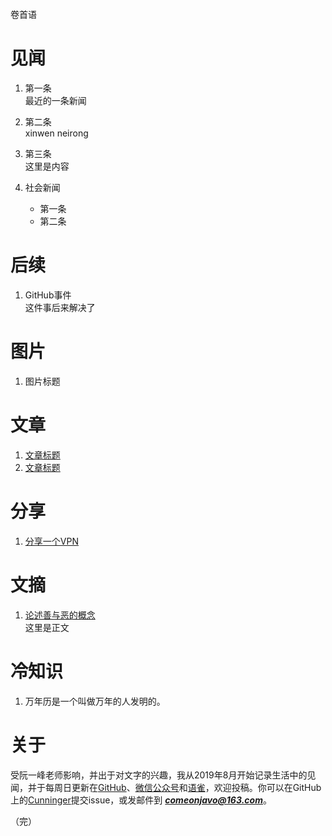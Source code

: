 ![]()

卷首语

# 见闻
  
1. 第一条   
最近的一条新闻

1. 第二条   
xinwen neirong

3. 第三条   
   这里是内容
4. 社会新闻   
   * 第一条
   * 第二条

# 后续

1. GitHub事件  
   这件事后来解决了

# 图片

1. 图片标题
![]()

# 文章

1. [文章标题](http://www.so.com)
2. [文章标题](http://www.so.com)

# 分享

1. [分享一个VPN](http://www.sogo.com)

# 文摘

1. [论述善与恶的概念]()   
   这里是正文

# 冷知识

1. 万年历是一个叫做万年的人发明的。

# 关于
受阮一峰老师影响，并出于对文字的兴趣，我从2019年8月开始记录生活中的见闻，并于每周日更新在[GitHub]()、[微信公众号](http://mp.weixin.qq.com/profile?src=3&timestamp=1564574642&ver=1&signature=0ReshGwgXlrmcwpXuMsFRRI8aVZemWkT6ruzMP161f9xpP9f9nRoy5bDTIZINxujgXWRFDTqDg3I-zOQ9a16mQ==)和[语雀](https://www.yuque.com/shyme/weekly)，欢迎投稿。你可以在GitHub上的[Cunninger]()提交issue，或发邮件到 [***comeonjavo@163.com***](mailto://comeonjavo@163.com)。


（完）